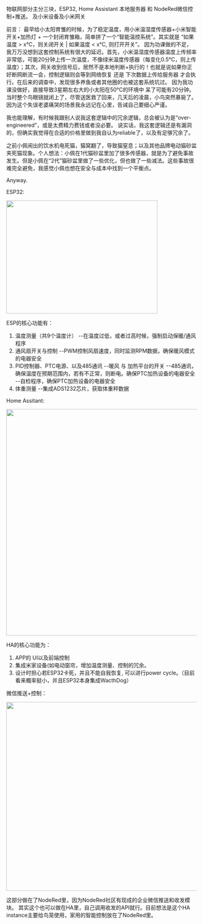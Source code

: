 物联网部分主分三块，ESP32, Home Assistant 本地服务器 和 NodeRed微信控制+推送。    及小米设备及小米网关

前言：
最早给小太阳育雏的时候，为了稳定温度，用小米温湿度传感器+小米智能开关+加热灯 + 一个封闭育雏箱，简单拼了一个“智能温控系统”。其实就是 “如果温度 > x°C，则关闭开关 | 如果温度 < x°C, 则打开开关”。
因为功课做的不足，我万万没想到这套控制系统有很大的延迟。首先，小米温湿度传感器温度上传频率非常低，可能20分钟上传一次温度，不像绿米温度传感器（每变化0.5°C，则上传温度）；其次，网关收到信号后，居然不是本地判断+执行的！也就是说如果你正好断网断流一会，控制逻辑则会等到网络恢复 还是 下次数据上传给服务器 才会执行。在后来的调查中，发现很多养鱼或者其他圈的也被这套系统坑过。
因为我功课没做好，直接导致3星期左右大的小太阳在50°C的环境中 呆了可能有20分钟。当时整个鸟眼镜就闭上了，尽管送医救了回来，几天后的凌晨，小鸟突然暴毙了。
因为这个失误老婆痛哭的场景我永远记在心里，告诫自己要细心严谨。

我也能理解，有时候我跟别人说我这套逻辑中的冗余逻辑，总会被认为是“over-engineered”，或是太费精力费钱或者没必要。
说实话，我这套逻辑还是有漏洞的，但确实我觉得在合适的价格里做到我自认为reliable了，以及有足够冗余了。

之前小佩闹出的饮水机电死猫，猫窝翻了，导致猫窒息；以及其他品牌电动猫砂盆夹死猫现象。个人想法：小佩在1代猫砂盆里加了很多传感器，就是为了避免事故发生。但是小佩在“2代”猫砂盆里做了一些优化，但也做了一些减法。这些事故很难完全避免，我感觉小佩也想在安全与成本中找到一个平衡点。

Anyway.



ESP32:

<img src="https://user-images.githubusercontent.com/1382734/217273326-d0e99e39-cd2b-41f0-9a1f-8914bd947908.png" width="400" height="300">

ESP的核心功能有：
1. 温度测量（共9个温度计）
  --在温度过低，或者过高时候，强制启动保暖/通风程序
2. 通风扇开关与控制
  --PWM控制风扇速度，同时监测RPM数据，确保暖风模式的电器安全
3. PID控制器、PTC电源、以及485通讯
  --暖风 与 加热平台的开关
  --485通讯，确保温度在预期范围内，若有不正常，则断电。确保PTC加热设备的电器安全
  --自检程序，确保PTC加热设备的电器安全
4. 体重测量
  --集成ADS1232芯片，获取体重秤数据


Home Assitant:


<img src="https://user-images.githubusercontent.com/1382734/217272975-b6ff87fa-e16d-4482-95ba-0aed1bb4f53a.png" width="900" height="600">

HA的核心功能为：
1. APP的 UI以及前端控制
2. 集成米家设备(如电动窗帘，增加温度测量、控制的冗余。
3. 设计时担心若ESP32卡死，并且不能自我恢复, 可以进行power cycle。（目前看来概率挺小，并且ESP32本身集成WacthDog）




微信推送+控制：

<img src="https://user-images.githubusercontent.com/1382734/217273670-72937f08-5314-442f-9899-8162d8fda784.png" width="800" height="500">

这部分做在了NodeRed里，因为NodeRed社区有现成的企业微信推送和收发模块。
其实这个也可以做在HA里，自己调用收发的API就行。目前想法是这个HA instance主要给鸟笼使用，家用的智能控制放在了NodeRed里。



